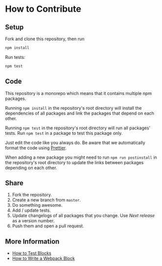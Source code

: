 # How to Contribute

## Setup

Fork and clone this repository, then run

```bash
npm install
```

Run tests:

```bash
npm test
```

## Code

This repository is a monorepo which means that it contains multiple npm packages.

Running `npm install` in the repository's root directory will install the dependencies of all packages and link the packages that depend on each other.

Running `npm test` in the repository's root directory will run all packages' tests. Run `npm test` in a package to test this package only.

Just edit the code like you always do. Be aware that we automatically format the code using [Prettier](https://prettier.io/).

When adding a new package you might need to run `npm run postinstall` in the repository's root directory to update the links between packages depending on each other.


## Share

1. Fork the repository.
2. Create a new branch from `master`.
3. Do something awesome.
4. Add / update tests.
5. Update changelogs of all packages that you change. Use *Next release* as a version number.
6. Push them and open a pull request.


## More Information

* [How to Test Blocks](docs/TESTING.md)
* [How to Write a Webpack Block](docs/BLOCK-CREATION.md)
